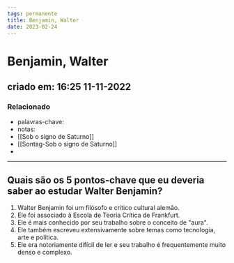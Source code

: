 ```yaml
---
tags: permanente
title: Benjamin, Walter
date: 2023-02-24
---
```

 # Benjamin, Walter
## criado em: 16:25 11-11-2022

### Relacionado
- palavras-chave: 
- notas:  
- [[Sob o signo de Saturno]]
- [[Sontag-Sob o signo de Saturno]]
- 
---
## Quais são os 5 pontos-chave que eu deveria saber ao estudar Walter Benjamin?

1. Walter Benjamin foi um filósofo e crítico cultural alemão.
2. Ele foi associado à Escola de Teoria Crítica de Frankfurt. 
3. Ele é mais conhecido por seu trabalho sobre o conceito de "aura".
4. Ele também escreveu extensivamente sobre temas como tecnologia, arte e política.
5. Ele era notoriamente difícil de ler e seu trabalho é frequentemente muito denso e complexo.